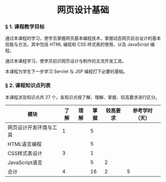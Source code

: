 # <center>网页设计基础</center>

### &sect; 1. 课程教学目标

通过本课程的学习，使学员掌握网页基本编程技术，掌握动态网页前台设计的基本技能与方法，其中包括 HTML 编程和 CSS 样式表的使用，以及 JavaScript 编程。

通过本课程学习，使学员初识网页设计与制作的主流开发工具。

本课程为学生下一步学习 Servlet 与 JSP 编程打下必要的基础。

### &sect; 2. 课程知识点列表

本课程涉及知识点共 27 个，各知识点按了解、理解、掌握、较高要求进行区分。

|模块|了解|理解|掌握|较高要求|参考学时（天）|
|-|-|-|-|-|-|
|网页设计开发环境与工具|1| |5| | |
|HTML语言编程| | |5| | |
|CSS样式表设计|3| |1| | |
|JavaScript语言| | |5|2| |
|合计|4| |16|2|5|